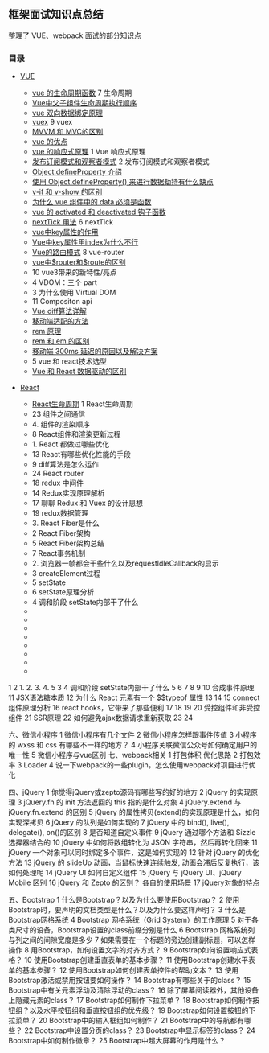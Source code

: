## 框架面试知识点总结
整理了 VUE、webpack 面试的部分知识点

### 目录
- [VUE](#VUE)
  - [vue 的生命周期函数](#vue-的生命周期函数)  7 生命周期
  - [Vue中父子组件生命周期执行顺序](#vue中父子组件生命周期执行顺序)
  - [vue 双向数据绑定原理](#vue-双向数据绑定原理)
  - [vuex](#vuex) 9 vuex
  - [MVVM 和 MVC的区别](#mvvm-和-mvc的区别)
  - [vue 的优点](#vue-的优点)
  - [vue 的响应式原理](#vue-的响应式原理)  1 Vue 响应式原理
  - [发布订阅模式和观察者模式](#发布订阅模式和观察者模式) 2 发布订阅模式和观察者模式
  - [Object.defineProperty 介绍](#objectdefineproperty-介绍)
  - [使用 Object.defineProperty() 来进行数据劫持有什么缺点](#使用-objectdefineproperty-来进行数据劫持有什么缺点)
  - [v-if 和 v-show 的区别](#v-if-和-v-show-的区别)
  - [为什么 vue 组件中的 data 必须是函数](#为什么-vue-组件中的-data-必须是函数)
  - [vue 的 activated 和 deactivated 钩子函数](#vue-的-activated-和-deactivated-钩子函数)
  - [nextTick 用法](#nexttick-用法)  6 nextTick
  - [vue中key属性的作用](#vue中key属性的作用)
  - [Vue中key属性用index为什么不行](#vue中key属性用index为什么不行)
  - [Vue的路由模式](#vue的路由模式)  8 vue-router
  - [vue中\$router和\$route的区别](#vue中router和route的区别)
  - [](#) 10 vue3带来的新特性/亮点
  - [](#) 4 VDOM：三个 part
  - [](#) 3 为什么使用 Virtual DOM
  - [](#) 11 Compositon api
  - [Vue diff算法详解](#vue-diff算法详解)
  - [移动端适配的方法](#移动端适配的方法)
  - [rem 原理](#rem-原理)
  - [rem 和 em 的区别](#rem-和-em-的区别)
  - [移动端 300ms 延迟的原因以及解决方案](#移动端-300ms-延迟的原因以及解决方案)
  - [](#)  5 vue 和 react技术选型
  - [Vue 和 React 数据驱动的区别](#vue-和-react-数据驱动的区别)


- [React](#React)
  - [React生命周期](#React生命周期)  1 React生命周期
  - [](#)  23 组件之间通信
  - [](#)  4. 组件的渲染顺序
  - [](#)  8 React组件和渲染更新过程
  - [](#)  1. React 都做过哪些优化
  - [](#)  13 React有哪些优化性能的手段
  - [](#)  9 diff算法是怎么运作
  - [](#)  24 React router
  - [](#)  18 redux 中间件
  - [](#)  14 Redux实现原理解析
  - [](#)  17 聊聊 Redux 和 Vuex 的设计思想
  - [](#)  19 redux数据管理
  - [](#)  3. React Fiber是什么
  - [](#)  2 React Fiber架构
  - [](#)  5 React Fiber架构总结
  - [](#)  7 React事务机制
  - [](#)  2. 浏览器一帧都会干些什么以及requestIdleCallback的启示
  - [](#)  3 createElement过程
  - [](#)  5 setState
  - [](#)  6 setState原理分析
  - [](#)  4 调和阶段 setState内部干了什么
  - [](#)  
  - [](#)  
  - [](#)  
  - [](#)  
  - [](#)  
  - [](#)  
  - [](#)  
  - [](#)  





1 
2 
1. 
2. 
3. 
4. 
5 
3 
4 调和阶段 setState内部干了什么
5 
6 
7 
8 
9 
10 合成事件原理
11 JSX语法糖本质
12 为什么 React 元素有一个 $$typeof 属性
13 
14 
15 connect组件原理分析
16 react hooks，它带来了那些便利
17 
18 
19 
20 受控组件和非受控组件
21 SSR原理
22 如何避免ajax数据请求重新获取
23 
24 

六、微信小程序
1 微信小程序有几个文件
2 微信小程序怎样跟事件传值
3 小程序的 wxss 和 css 有哪些不一样的地方？
4 小程序关联微信公众号如何确定用户的唯一性
5 微信小程序与vue区别
七、webpack相关
1 打包体积 优化思路
2 打包效率
3 Loader
4 说一下webpack的一些plugin，怎么使用webpack对项目进行优化


四、jQuery
1 你觉得jQuery或zepto源码有哪些写的好的地方
2 jQuery 的实现原理
3 jQuery.fn 的 init 方法返回的 this 指的是什么对象
4 jQuery.extend 与 jQuery.fn.extend 的区别
5 jQuery 的属性拷贝(extend)的实现原理是什么，如何实现深拷贝
6 jQuery 的队列是如何实现的
7 jQuery 中的 bind(), live(), delegate(), on()的区别
8 是否知道自定义事件
9 jQuery 通过哪个方法和 Sizzle 选择器结合的
10 jQuery 中如何将数组转化为 JSON 字符串，然后再转化回来
11 jQuery 一个对象可以同时绑定多个事件，这是如何实现的
12 针对 jQuery 的优化方法
13 jQuery 的 slideUp 动画，当鼠标快速连续触发, 动画会滞后反复执行，该如何处理呢
14 jQuery UI 如何自定义组件
15 jQuery 与 jQuery UI、jQuery Mobile 区别
16 jQuery 和 Zepto 的区别？ 各自的使用场景
17 jQuery对象的特点

五、Bootstrap
1 什么是Bootstrap？以及为什么要使用Bootstrap？
2 使用Bootstrap时，要声明的文档类型是什么？以及为什么要这样声明？
3 什么是Bootstrap网格系统
4 Bootstrap 网格系统（Grid System）的工作原理
5 对于各类尺寸的设备，Bootstrap设置的class前缀分别是什么
6 Bootstrap 网格系统列与列之间的间隙宽度是多少
7 如果需要在一个标题的旁边创建副标题，可以怎样操作
8 用Bootstrap，如何设置文字的对齐方式？
9 Bootstrap如何设置响应式表格？
10 使用Bootstrap创建垂直表单的基本步骤？
11 使用Bootstrap创建水平表单的基本步骤？
12 使用Bootstrap如何创建表单控件的帮助文本？
13 使用Bootstrap激活或禁用按钮要如何操作？
14 Bootstrap有哪些关于的class？
15 Bootstrap中有关元素浮动及清除浮动的class？
16 除了屏幕阅读器外，其他设备上隐藏元素的class？
17 Bootstrap如何制作下拉菜单？
18 Bootstrap如何制作按钮组？以及水平按钮组和垂直按钮组的优先级？
19 Bootstrap如何设置按钮的下拉菜单？
20 Bootstrap中的输入框组如何制作？
21 Bootstrap中的导航都有哪些？
22 Bootstrap中设置分页的class？
23 Bootstrap中显示标签的class？
24 Bootstrap中如何制作徽章？
25 Bootstrap中超大屏幕的作用是什么？




